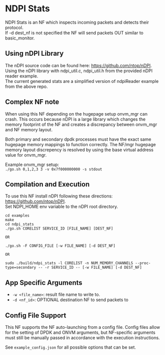 NDPI Stats
==
NDPI Stats is an  NF which inspects incoming packets and detects their protocol.  
If -d dest_nf is not specified the NF will send packets OUT similar to basic_monitor.

Using nDPI Library
--
The nDPI source code can be found here: https://github.com/ntop/nDPI.  
Using the nDPI library with ndpi_util.c, ndpi_util.h from the provided nDPI reader example.  
The current generated stats are a simplified version of ndpiReader example from the above repo.

Complex NF note
--
When using this NF depending on the hugepage setup onvm_mgr can crash. This occurs because nDPI is a large library which changes the memory footprint of the NF and creates a discrepancy between onvm_mgr and NF memory layout.  

Both primary and secondary dpdk processes must have the exact same hugepage memory mappings to function correctly. The NF/mgr hugepage memory layout discrepency is resolved by using the base virtual address value for onvm_mgr.  

Example onvm_mgr setup:  
```./go.sh 0,1,2,3 3 -v 0x7f000000000 -s stdout```

Compilation and Execution
--

To use this NF install nDPI following these directions: https://github.com/ntop/nDPI.  
Set NDPI_HOME env variable to the nDPI root directory.

```
cd examples
make
cd ndpi_stats
./go.sh CORELIST SERVICE_ID [FILE_NAME] [DEST_NF]

OR

./go.sh -F CONFIG_FILE [-w FILE_NAME] [-d DEST_NF]

OR

sudo ./build/ndpi_stats -l CORELIST -n NUM_MEMORY_CHANNELS --proc-type=secondary -- -r SERVICE_ID -- [-w FILE_NAME] [-d DEST_NF]
```

App Specific Arguments
--
  - `-w <file_name>`: result file name to write to.
  - `-d <nf_id>`: OPTIONAL destination NF to send packets to

Config File Support
--
This NF supports the NF auto-launching from a config file. Config files
allow for the setting of DPDK and ONVM arguments, but NF-specific
arguments must still be manually passed in accordance with the execution
instructions.

See `example_config.json` for all possible options that can be set.
